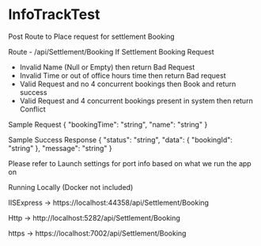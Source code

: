 # InfoTrackTest

Post Route to Place request for settlement Booking 

Route - /api/Settlement/Booking
If Settlement Booking Request 
  - Invalid Name (Null or Empty) then return Bad Request
  - Invalid Time or out of office hours time then return Bad request
  - Valid Request and no 4 concurrent bookings then Book and return success
  - Valid Request and 4 concurrent bookings present in system then return Conflict

Sample Request 
  {
  "bookingTime": "string",
  "name": "string"
  }

Sample Success Response 
  {
  "status": "string",
  "data": {
    "bookingId": "string"
  },
  "message": "string"
}

Please refer to Launch settings for port info based on what we run the app on 

Running Locally (Docker not included)

  IISExpress -> https://localhost:44358/api/Settlement/Booking

  Http -> http://localhost:5282/api/Settlement/Booking
  
  https -> https://localhost:7002/api/Settlement/Booking
